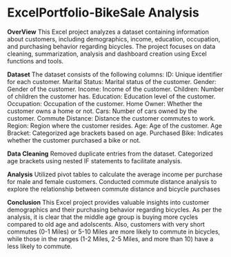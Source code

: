 # ExcelPortfolio-BikeSale Analysis
**OverView**
This Excel project analyzes a dataset containing information about customers, including demographics, income, education, occupation, and purchasing behavior regarding bicycles. The project focuses on data cleaning, summarization, analysis and dashboard creation using Excel functions and tools.

**Dataset**
The dataset consists of the following columns:
ID: Unique identifier for each customer.
Marital Status: Marital status of the customer.
Gender: Gender of the customer.
Income: Income of the customer.
Children: Number of children the customer has.
Education: Education level of the customer.
Occupation: Occupation of the customer.
Home Owner: Whether the customer owns a home or not.
Cars: Number of cars owned by the customer.
Commute Distance: Distance the customer commutes to work.
Region: Region where the customer resides.
Age: Age of the customer.
Age Bracket: Categorized age brackets based on age.
Purchased Bike: Indicates whether the customer purchased a bike or not.

**Data Cleaning**
Removed duplicate entries from the dataset.
Categorized age brackets using nested IF statements to facilitate analysis.

**Analysis**
Utilized pivot tables to calculate the average income per purchase for male and female customers.
Conducted commute distance analysis to explore the relationship between commute distance and bicycle purchases

**Conclusion**
This Excel project provides valuable insights into customer demographics and their purchasing behavior regarding bicycles. As per the analysis, it is clear that the middle age group is buying more cycles compared to old age and adolscents. Also, customers with very short commutes (0-1 Miles) or 5-10 Miles are more likely to commute in bicycles, while those in the  ranges (1-2 Miles, 2-5 Miles, and more than 10) have a less likely to commute.
